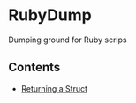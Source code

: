 # RubyDump
Dumping ground for Ruby scrips

## Contents

* [Returning a Struct](https://github.com/James-P-D/RubyDump/blob/master/src/return_struct.rb)